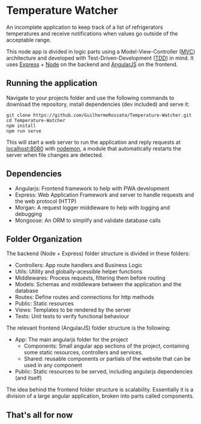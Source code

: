 # Temperature Watcher

An incomplete application to keep track of a list of refrigerators temperatures and receive notifications when values go outside of the acceptable range.

This node app is divided in logic parts using a Model-View-Controller ([MVC](https://en.wikipedia.org/wiki/Model%E2%80%93view%E2%80%93controller)) architecture and developed with Test-Driven-Development ([TDD](https://en.wikipedia.org/wiki/Test-driven_development)) in mind. It uses [Express](https://expressjs.com/) + [Node](https://node.org/) on the backend and [AngularJS](https://angularjs.org/) on the frontend.

## Running the application

Navigate to your projects folder and use the following commands to download the repository, install dependencies (dev included) and serve it:

```
git clone https://github.com/GuilhermeRossato/Temperature-Watcher.git
cd Temperature-Watcher
npm install
npm run serve
```

This will start a web server to run the application and reply requests at [localhost:8080](http://localhost:8080/) with [nodemon](https://www.npmjs.com/package/nodemon), a module that automatically restarts the server when file changes are detected.

## Dependencies

- Angularjs: Frontend framework to help with PWA development
- Express: Web Application Framework and server to handle requests and the web protocol (HTTP)
- Morgan: A request logger middleware to help with logging and debugging
- Mongoose: An ORM to simplify and validate database calls

## Folder Organization

The backend (Node + Express) folder structure is divided in these folders:

- Controllers: App route handlers and Business Logic
- Utils: Utility and globally-acessible helper functions
- Middlewares: Process requests, filtering them before routing
- Models: Schemas and middleware between the application and the database
- Routes: Define routes and connections for http methods
- Public: Static resources
- Views: Templates to be rendered by the server
- Tests: Unit tests to verify functional behaviour

The relevant frontend (AngularJS) folder structure is the following:

- App: The main angularjs folder for the project
	- Components: Small angular app sections of the project, containing some static resources, controllers and services.
	- Shared: reusable components or partials of the website that can be used in any component
- Public: Static resources to be served, including angularjs dependencies (and itself)

The idea behind the frontend folder structure is scalability. Essentially it is a division of a large angular application, broken into parts called components.

## That's all for now